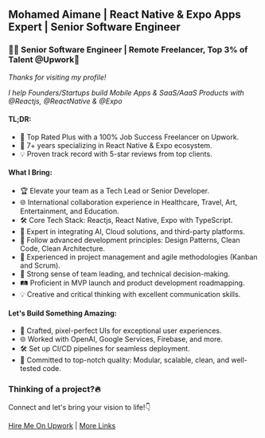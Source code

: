 ## Mohamed Aimane | React Native & Expo Apps Expert | Senior Software Engineer

### 👨‍💻 Senior Software Engineer | Remote Freelancer, Top 3% of Talent @Upwork🌟

_Thanks for visiting my profile!_

_I help Founders/Startups build Mobile Apps & SaaS/AaaS Products with @Reactjs, @ReactNative & @Expo_

#### TL;DR:

- 🌟 Top Rated Plus with a 100% Job Success Freelancer on Upwork.
- 🚀 7+ years specializing in React Native & Expo ecosystem.
- 💡 Proven track record with 5-star reviews from top clients.

#### What I Bring:

- 🏆 Elevate your team as a Tech Lead or Senior Developer.
- 🌐 International collaboration experience in Healthcare, Travel, Art, Entertainment, and Education.
- 🛠 Core Tech Stack: Reactjs, React Native, Expo with TypeScript.
- 🚀 Expert in integrating AI, Cloud solutions, and third-party platforms.
- 🧪 Follow advanced development principles: Design Patterns, Clean Code, Clean Architecture.
- 🔄 Experienced in project management and agile methodologies (Kanban and Scrum).
- 🤝 Strong sense of team leading, and technical decision-making.
- 🛤️ Proficient in MVP launch and product development roadmapping.
- 💡 Creative and critical thinking with excellent communication skills.

#### Let's Build Something Amazing:

- 🚀 Crafted, pixel-perfect UIs for exceptional user experiences.
- 🌐 Worked with OpenAI, Google Services, Firebase, and more.
- 🛠 Set up CI/CD pipelines for seamless deployment.
- 🧪 Committed to top-notch quality: Modular, scalable, clean, and well-tested code.

<!--
#### Support Me:

<a href="https://www.buymeacoffee.com/medaimane" target="_blank">
  <img src="https://cdn.buymeacoffee.com/buttons/v2/default-yellow.png" width="130" />
</a>
-->

### Thinking of a project?🔥

Connect and let's bring your vision to life!👇

<a href="https://www.upwork.com/freelancers/medaimane" target="_blank">Hire Me On Upwork</a> | <a href="https://lnk.bio/medaimane" target="_blank">More Links</a>

<!--
### Github stats

![Mohamed's github stats](https://github-readme-stats.vercel.app/api?username=medaimane&count_private=true&show_icons=true&theme=radical)
-->
